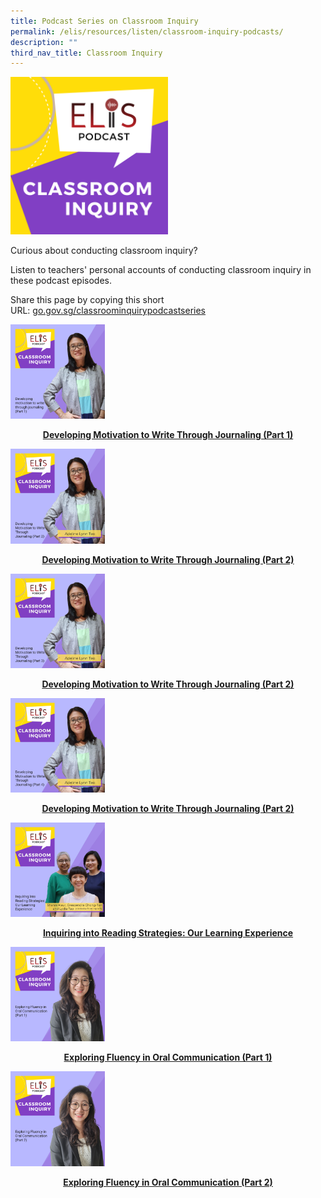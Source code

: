 ```yaml
---
title: Podcast Series on Classroom Inquiry
permalink: /elis/resources/listen/classroom-inquiry-podcasts/
description: ""
third_nav_title: Classroom Inquiry
---
```

<img src="/images/11.png" 
     style="width:50%">

Curious about conducting classroom inquiry?

Listen to teachers' personal accounts of conducting classroom inquiry in these podcast episodes.

Share this page by copying this short URL: [go.gov.sg/classroominquirypodcastseries](http://go.gov.sg/classroominquirypodcastseries)

<p><a href="https://staging.d1wti0p44mqune.amplifyapp.com/elis/resources/listen/developing-motivation-to-write-through-journaling-part-1">
<img src="/images/adeline-1.png" style="width:30%">
<center><b>Developing Motivation to Write Through Journaling (Part 1)</b></center>
</a></p>

<p><a href="https://staging.d1wti0p44mqune.amplifyapp.com/elis/resources/listen/developing-motivation-to-write-through-journaling-part-2">
<img src="/images/adeline-2.jpg" style="width:30%">
<center><b>Developing Motivation to Write Through Journaling (Part 2)</b></center>
</a></p>

<p><a href="https://staging.d1wti0p44mqune.amplifyapp.com/elis/resources/listen/developing-motivation-to-write-through-journaling-part-3">
<img src="/images/adeline-3.jpg" style="width:30%">
<center><b>Developing Motivation to Write Through Journaling (Part 2)</b></center>
</a></p>

<p><a href="https://staging.d1wti0p44mqune.amplifyapp.com/elis/resources/listen/developing-motivation-to-write-through-journaling-part-4">
<img src="/images/adeline-4.jpg" style="width:30%">
<center><b>Developing Motivation to Write Through Journaling (Part 2)</b></center>
</a></p>

<p><a href="https://staging.d1wti0p44mqune.amplifyapp.com/elis/resources/listen/inquiring-into-reading-strategies-our-learning-experience">
<img src="/images/crescendra-shanni-and-lydia.jpg" style="width:30%">
<center><b>Inquiring into Reading Strategies: Our Learning Experience</b></center>
</a></p>

<p><a href="https://staging.d1wti0p44mqune.amplifyapp.com/elis/resources/listen/classroom-inquiry-podcasts/exploring-fluency-in-oral-communication-part-1">
<img src="/images/ci-1.png" style="width:30%">
<center><b>Exploring Fluency in Oral Communication (Part 1)
</b></center>
</a></p>

<p><a href="https://staging.d1wti0p44mqune.amplifyapp.com/elis/resources/listen/classroom-inquiry-podcasts/exploring-fluency-in-oral-communication-part-2">
<img src="/images/ci-2.png" style="width:30%">
<center><b>Exploring Fluency in Oral Communication (Part 2)
</b></center>
</a></p>
